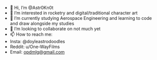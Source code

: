 - 👋 Hi, I’m @Astr0Kn0t
- 👀 I’m interested in rocketry and digital/traditional character art
- 🌱 I’m currently studying Aerospace Engineering and learning to code and draw alongside my studies
- 💞️ I’m looking to collaborate on not much yet
- 📫 How to reach me: 
- Insta: @doyleastrodoodles
- Reddit: u/One-WayFilms
- Email: opdmlg@gmail.com

<!---
Astr0Kn0t/Astr0Kn0t is a ✨ special ✨ repository because its `README.md` (this file) appears on your GitHub profile.
You can click the Preview link to take a look at your changes.
--->

